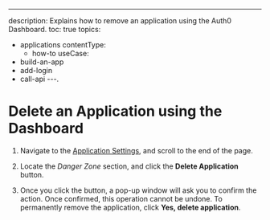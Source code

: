 
---
description: Explains how to remove an application using the Auth0 Dashboard.
toc: true
topics:
  - applications
contentType: 
    - how-to
useCase:
  - build-an-app
  - add-login
  - call-api
---.
# Delete an Application using the Dashboard

1. Navigate to the [Application Settings](${manage_url}/#/applications/${account.clientId}/settings), and scroll to the end of the page. 

2. Locate the *Danger Zone* section, and click the **Delete Application** button. 

3. Once you click the button, a pop-up window will ask you to confirm the action. Once confirmed, this operation cannot be undone. To permanently remove the application, click **Yes, delete application**.

